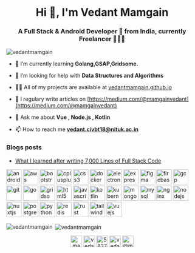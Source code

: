 <h1 align="center">Hi 👋, I'm Vedant Mamgain</h1>
<h3 align="center">A Full Stack & Android Developer 🚀 from India, currently Freelancer 👨🏽‍💻</h3>

<p align="left"> <img src="https://komarev.com/ghpvc/?username=vedantmamgain" alt="vedantmamgain" /> </p>

- 🌱 I’m currently learning **Golang,GSAP,Gridsome.**

- 🤝 I’m looking for help with **Data Structures and Algorithms**

- 👨‍💻 All of my projects are available at [vedantmamgain.github.io](vedantmamgain.github.io)

- 📝 I regulary write articles on [https://medium.com/@mamgainvedant](https://medium.com/@mamgainvedant)

- 💬 Ask me about **Vue , Node.js , Kotlin**

- 📫 How to reach me **vedant.civbt18@nituk.ac.in**

### Blogs posts
<!-- BLOG-POST-LIST:START -->
- [What I learned after writing 7,000 Lines of Full Stack Code](https://medium.com/@mamgainvedant/what-i-learned-after-writing-7-000-lines-of-full-stack-code-7f69cc0b1ea?source=rss-e9acd2ca6911------2)
<!-- BLOG-POST-LIST:END -->

<p align="left"><img src="https://devicons.github.io/devicon/devicon.git/icons/android/android-original-wordmark.svg" alt="android" width="40" height="40"/> <img src="https://devicons.github.io/devicon/devicon.git/icons/amazonwebservices/amazonwebservices-original-wordmark.svg" alt="aws" width="40" height="40"/> <img src="https://devicons.github.io/devicon/devicon.git/icons/bootstrap/bootstrap-plain.svg" alt="bootstrap" width="40" height="40"/> <img src="https://devicons.github.io/devicon/devicon.git/icons/cplusplus/cplusplus-original.svg" alt="cplusplus" width="40" height="40"/> <img src="https://devicons.github.io/devicon/devicon.git/icons/css3/css3-original-wordmark.svg" alt="css3" width="40" height="40"/> <img src="https://devicons.github.io/devicon/devicon.git/icons/docker/docker-original-wordmark.svg" alt="docker" width="40" height="40"/> <img src="https://devicons.github.io/devicon/devicon.git/icons/electron/electron-original.svg" alt="electron" width="40" height="40"/> <img src="https://devicons.github.io/devicon/devicon.git/icons/express/express-original-wordmark.svg" alt="express" width="40" height="40"/> <img src="https://www.vectorlogo.zone/logos/figma/figma-icon.svg" alt="figma" width="40" height="40"/> <img src="https://www.vectorlogo.zone/logos/firebase/firebase-icon.svg" alt="firebase" width="40" height="40"/> <img src="https://www.vectorlogo.zone/logos/google_cloud/google_cloud-icon.svg" alt="gcp" width="40" height="40"/> <img src="https://www.vectorlogo.zone/logos/git-scm/git-scm-icon.svg" alt="git" width="40" height="40"/> <img src="https://devicons.github.io/devicon/devicon.git/icons/go/go-original.svg" alt="go" width="40" height="40"/> <img src="https://www.vectorlogo.zone/logos/gridsome/gridsome-icon.svg" alt="gridsome" width="40" height="40"/> <img src="https://devicons.github.io/devicon/devicon.git/icons/html5/html5-original-wordmark.svg" alt="html5" width="40" height="40"/> <img src="https://devicons.github.io/devicon/devicon.git/icons/javascript/javascript-original.svg" alt="javascript" width="40" height="40"/> <img src="https://www.vectorlogo.zone/logos/kotlinlang/kotlinlang-icon.svg" alt="kotlin" width="40" height="40"/> <img src="https://www.vectorlogo.zone/logos/kubernetes/kubernetes-icon.svg" alt="kubernetes" width="40" height="40"/> <img src="https://devicons.github.io/devicon/devicon.git/icons/mongodb/mongodb-original-wordmark.svg" alt="mongodb" width="40" height="40"/> <img src="https://devicons.github.io/devicon/devicon.git/icons/mysql/mysql-original-wordmark.svg" alt="mysql" width="40" height="40"/> <img src="https://devicons.github.io/devicon/devicon.git/icons/nginx/nginx-original.svg" alt="nginx" width="40" height="40"/> <img src="https://devicons.github.io/devicon/devicon.git/icons/nodejs/nodejs-original-wordmark.svg" alt="nodejs" width="40" height="40"/> <img src="https://www.vectorlogo.zone/logos/nuxtjs/nuxtjs-icon.svg" alt="nuxtjs" width="40" height="40"/> <img src="https://devicons.github.io/devicon/devicon.git/icons/postgresql/postgresql-original-wordmark.svg" alt="postgresql" width="40" height="40"/> <img src="https://devicons.github.io/devicon/devicon.git/icons/python/python-original.svg" alt="python" width="40" height="40"/> <img src="https://devicons.github.io/devicon/devicon.git/icons/redis/redis-original-wordmark.svg" alt="redis" width="40" height="40"/> <img src="https://devicons.github.io/devicon/devicon.git/icons/rust/rust-plain.svg" alt="rust" width="40" height="40"/> <img src="https://www.vectorlogo.zone/logos/tailwindcss/tailwindcss-icon.svg" alt="tailwind" width="40" height="40"/> <img src="https://devicons.github.io/devicon/devicon.git/icons/vuejs/vuejs-original-wordmark.svg" alt="vuejs" width="40" height="40"/></p><p><img align="left" src="https://github-readme-stats.vercel.app/api/top-langs/?username=vedantmamgain&layout=compact&hide=html" alt="vedantmamgain" /></p>

<p>&nbsp;<img align="center" src="https://github-readme-stats.vercel.app/api?username=vedantmamgain&show_icons=true" alt="vedantmamgain" /></p>

<p align="center">
<a href="https://twitter.com/mamgainvedant" target="blank"><img align="center" src="https://cdn.jsdelivr.net/npm/simple-icons@3.0.1/icons/twitter.svg" alt="mamgainvedant" height="30" width="30" /></a>
<a href="https://linkedin.com/in/vedant-mamgain" target="blank"><img align="center" src="https://cdn.jsdelivr.net/npm/simple-icons@3.0.1/icons/linkedin.svg" alt="vedant-mamgain" height="30" width="30" /></a>
<a href="https://stackoverflow.com/users/5827297" target="blank"><img align="center" src="https://cdn.jsdelivr.net/npm/simple-icons@3.0.1/icons/stackoverflow.svg" alt="5827297" height="30" width="30" /></a>
<a href="https://instagram.com/vedantm.23" target="blank"><img align="center" src="https://cdn.jsdelivr.net/npm/simple-icons@3.0.1/icons/instagram.svg" alt="vedantm.23" height="30" width="30" /></a>
<a href="https://medium.com/@mamgainvedant" target="blank"><img align="center" src="https://cdn.jsdelivr.net/npm/simple-icons@3.0.1/icons/medium.svg" alt="@mamgainvedant" height="30" width="30" /></a>
</p>
